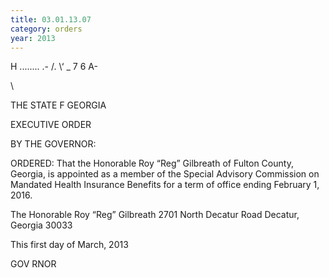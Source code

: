 ```yaml
---
title: 03.01.13.07
category: orders
year: 2013
---
```

  
 
 

H ........ .- /.
\‘ _ 7 6 A-

\\

THE STATE F GEORGIA

EXECUTIVE ORDER

BY THE GOVERNOR:

ORDERED: That the Honorable Roy “Reg” Gilbreath of Fulton County,
Georgia, is appointed as a member of the Special Advisory
Commission on Mandated Health Insurance Benefits for a term of
office ending February 1, 2016.

The Honorable Roy “Reg” Gilbreath
2701 North Decatur Road
Decatur, Georgia 30033

This first day of March, 2013

 

GOV RNOR

